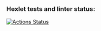 ### Hexlet tests and linter status:
[![Actions Status](https://github.com/SergeyB72/python-project-49/workflows/hexlet-check/badge.svg)](https://github.com/SergeyB72/python-project-49/actions)